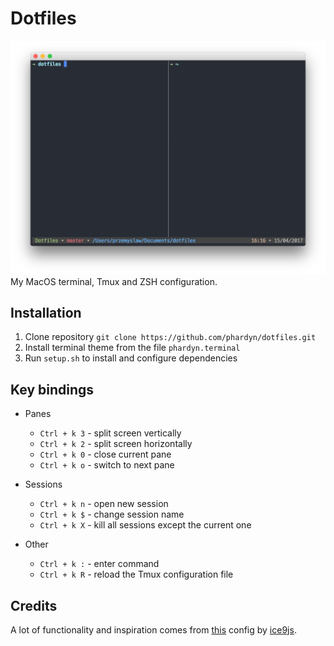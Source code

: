 # Dotfiles
![terminal](images/terminal.png)
My MacOS terminal, Tmux and ZSH configuration.

## Installation
1. Clone repository `git clone https://github.com/phardyn/dotfiles.git`
2. Install terminal theme from the file `phardyn.terminal`
3. Run `setup.sh` to install and configure dependencies

## Key bindings
- Panes
  - `Ctrl + k 3` - split screen vertically
  - `Ctrl + k 2` - split screen horizontally
  - `Ctrl + k 0` - close current pane
  - `Ctrl + k o` - switch to next pane

- Sessions
  - `Ctrl + k n` - open new session
  - `Ctrl + k $` - change session name
  - `Ctrl + k X` - kill all sessions except the current one

- Other
  - `Ctrl + k :` - enter command
  - `Ctrl + k R` - reload the Tmux configuration file

## Credits
A lot of functionality and inspiration comes from [this](https://github.com/ice9js/dragons) config by [ice9js](https://github.com/ice9js).
